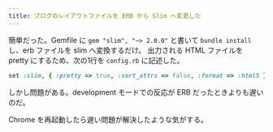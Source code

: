 ```yaml
---
title: ブログのレイアウトファイルを ERB から Slim へ変更した
---
```


簡単だった。Gemfile に `gem "slim", "~> 2.0.0"` と書いて `bundle install` し、erb ファイルを slim へ変換するだけ。
出力される HTML ファイルを pretty にするため、次の1行を `config.rb` に記述した。

```ruby
set :slim, { :pretty => true, :sort_attrs => false, :format => :html5 }
```

しかし問題がある。development モードでの反応が ERB だったときよりも遅いのだ。

Chrome を再起動したら遅い問題が解決したような気がする。
